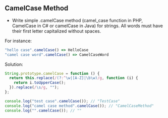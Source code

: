 ## CamelCase Method

- Write simple .camelCase method (camel_case function in PHP, CamelCase in C# or camelCase in Java) for strings. All words must have their first letter capitalized without spaces.

For instance:

```js
"hello case".camelCase() => HelloCase
"camel case word".camelCase() => CamelCaseWord
```

Solution:

```js
String.prototype.camelCase = function () {
  return this.replace(/(?:^\w|[A-Z]|\b\w)/g, function (i) {
    return i.toUpperCase();
  }).replace(/\s/g, "");
};

console.log("test case".camelCase()); // "TestCase"
console.log("camel case method".camelCase()); // "CamelCaseMethod"
console.log("".camelCase()); // "" 
```
